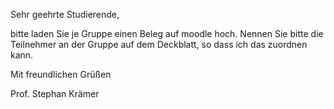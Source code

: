 Sehr geehrte Studierende,

bitte laden Sie je Gruppe einen Beleg auf moodle hoch. Nennen Sie bitte die
Teilnehmer an der Gruppe auf dem Deckblatt, so dass ich das zuordnen kann.

Mit freundlichen Grüßen

Prof. Stephan Krämer